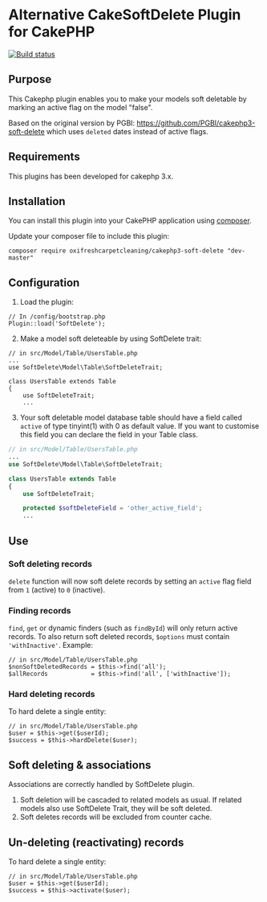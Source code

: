 # Alternative CakeSoftDelete Plugin for CakePHP

[![Build status](https://api.travis-ci.org/PGBI/cakephp3-soft-delete.png?branch=master)](https://travis-ci.org/PGBI/cakephp3-soft-delete)

## Purpose

This Cakephp plugin enables you to make your models soft deletable by marking an active
flag on the model "false".

Based on the original version by PGBI: https://github.com/PGBI/cakephp3-soft-delete which
uses `deleted` dates instead of active flags.

## Requirements

This plugins has been developed for cakephp 3.x.

## Installation

You can install this plugin into your CakePHP application using [composer](http://getcomposer.org).

Update your composer file to include this plugin:

```
composer require oxifreshcarpetcleaning/cakephp3-soft-delete "dev-master"
```

## Configuration

1. Load the plugin:

```
// In /config/bootstrap.php
Plugin::load('SoftDelete');
```

2. Make a model soft deleteable by using SoftDelete trait:

```
// in src/Model/Table/UsersTable.php
...
use SoftDelete\Model\Table\SoftDeleteTrait;

class UsersTable extends Table
{
    use SoftDeleteTrait;
    ...
```

3. Your soft deletable model database table should have a field called `active` of type tinyint(1) with 0 as default value. If you want to customise this field you can declare the field in your Table class.

```php
// in src/Model/Table/UsersTable.php
...
use SoftDelete\Model\Table\SoftDeleteTrait;

class UsersTable extends Table
{
    use SoftDeleteTrait;

    protected $softDeleteField = 'other_active_field';
    ...
```

## Use

### Soft deleting records

`delete` function will now soft delete records by setting an `active` flag field from `1` (active) to `0` (inactive).

### Finding records

`find`, `get` or dynamic finders (such as `findById`) will only return active records.
To also return soft deleted records, `$options` must contain `'withInactive'`. Example:

```
// in src/Model/Table/UsersTable.php
$nonSoftDeletedRecords = $this->find('all');
$allRecords            = $this->find('all', ['withInactive']);
```

### Hard deleting records

To hard delete a single entity:
```
// in src/Model/Table/UsersTable.php
$user = $this->get($userId);
$success = $this->hardDelete($user);
```

## Soft deleting & associations

Associations are correctly handled by SoftDelete plugin.

1. Soft deletion will be cascaded to related models as usual. If related models also use SoftDelete Trait, they will be soft deleted.
2. Soft deletes records will be excluded from counter cache.

## Un-deleting (reactivating) records
To hard delete a single entity:
```
// in src/Model/Table/UsersTable.php
$user = $this->get($userId);
$success = $this->activate($user);
```